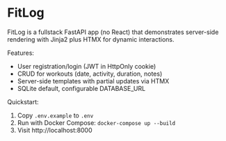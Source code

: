 # FitLog

FitLog is a fullstack FastAPI app (no React) that demonstrates server-side rendering with Jinja2 plus HTMX for dynamic interactions.

Features:
- User registration/login (JWT in HttpOnly cookie)
- CRUD for workouts (date, activity, duration, notes)
- Server-side templates with partial updates via HTMX
- SQLite default, configurable DATABASE_URL

Quickstart:
1. Copy `.env.example` to `.env`
2. Run with Docker Compose: `docker-compose up --build`
3. Visit http://localhost:8000

